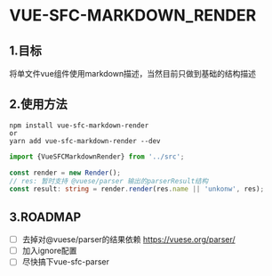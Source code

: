 # VUE-SFC-MARKDOWN_RENDER

## 1.目标
将单文件vue组件使用markdown描述，当然目前只做到基础的结构描述

## 2.使用方法

```code
npm install vue-sfc-markdown-render
or
yarn add vue-sfc-markdown-render --dev
```

```typescript
import {VueSFCMarkdownRender} from '../src';

const render = new Render();
// res: 暂时支持 @vuese/parser 输出的parserResult结构
const result: string = render.render(res.name || 'unkonw', res);
```

## 3.ROADMAP
- [ ] 去掉对@vuese/parser的结果依赖 https://vuese.org/parser/
- [ ] 加入ignore配置
- [ ] 尽快搞下vue-sfc-parser
